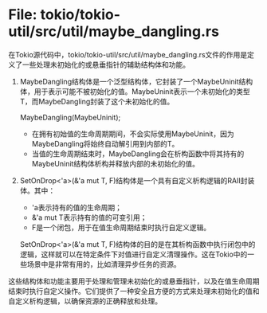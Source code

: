 # File: tokio/tokio-util/src/util/maybe_dangling.rs

在Tokio源代码中，tokio/tokio-util/src/util/maybe_dangling.rs文件的作用是定义了一些处理未初始化的或悬垂指针的辅助结构体和功能。

1. MaybeDangling<T>结构体是一个泛型结构体，它封装了一个MaybeUninit<T>结构体，用于表示可能不被初始化的值。MaybeUninit<T>表示一个未初始化的类型T，而MaybeDangling<T>封装了这个未初始化的值。

   MaybeDangling<T>(MaybeUninit<T>);
   - 在拥有初始值的生命周期期间，不会实际使用MaybeUninit<T>，因为MaybeDangling<T>将始终自动解引用到内部的T。
   - 当值的生命周期结束时，MaybeDangling<T>会在析构函数中将其持有的MaybeUninit<T>结构体析构并释放内部的未初始化的值。

2. SetOnDrop<'a>(&'a mut T, F)结构体是一个具有自定义析构逻辑的RAII封装体。其中：
   - 'a表示持有的值的生命周期；
   - &'a mut T表示持有的值的可变引用；
   - F是一个闭包，用于在值生命周期结束时执行自定义逻辑。

   SetOnDrop<'a>(&'a mut T, F)结构体的目的是在其析构函数中执行闭包中的逻辑，这样就可以在特定条件下对值进行自定义清理操作。这在Tokio中的一些场景中是非常有用的，比如清理异步任务的资源。

这些结构体和功能主要用于处理和管理未初始化的或悬垂指针，以及在值生命周期结束时执行自定义操作。它们提供了一种安全且方便的方式来处理未初始化的值和自定义析构逻辑，以确保资源的正确释放和处理。

